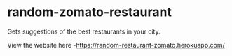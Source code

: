 # random-zomato-restaurant

Gets suggestions of the best restaurants in your city.

View the website here -https://random-restaurant-zomato.herokuapp.com/
